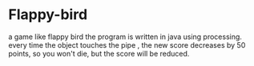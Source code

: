 # Flappy-bird
a game like flappy bird 
the program is written in java using processing.
every time the object touches the pipe , the new score decreases by 50 points, 
so you won't die, but the score will be reduced. 
